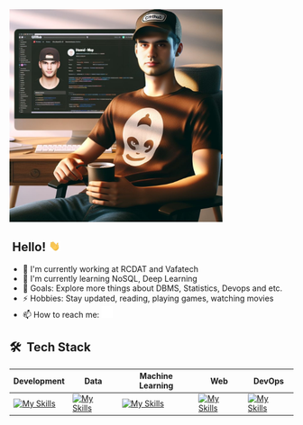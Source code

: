 <img src="readme_header.png" alt="Header" width="75%">

## &nbsp;Hello! <img src="./wave.gif" width="22" style="width: 20px;" />

- 🔭 I'm currently working at RCDAT and Vafatech
- 🌱 I'm currently learning NoSQL, Deep Learning
- 🥅 Goals: Explore more things about DBMS, Statistics, Devops and etc.
- ⚡ Hobbies: Stay updated, reading, playing games, watching movies
- 📫 How to reach me: <a href="https://www.linkedin.com/in/mohamadali-mahmoodpour/"><img alt="Erick Escriba | LinkedIn" width="20px" src="./linkedin.svg"/></a>

<!-- **Support my work on:**

[<img src="https://img.shields.io/badge/PayPal-%2300457C.svg?&style=for-the-badge&logo=paypal&logoColor=%23FFFFFF"/>](https://www.paypal.com/paypalme/erickescriba?country.x=PE&locale.x=en_US) -->

## 🛠 &nbsp;Tech Stack

| Development| Data| Machine Learning| Web| DevOps 
|----- | ----- | ------ | ------ | ------ |
|[![My Skills](https://skillicons.dev/icons?i=py,opencv,matlab,r&theme=light)](https://skillicons.dev)|[![My Skills](https://skillicons.dev/icons?i=mysql,sqlite,postgres&theme=light)](https://skillicons.dev)|[![My Skills](https://skillicons.dev/icons?i=pytorch,sklearn&theme=light)](https://skillicons.dev)|[![My Skills](https://skillicons.dev/icons?i=flask,fastapi,selenium,postman&theme=light)](https://skillicons.dev)|[![My Skills](https://skillicons.dev/icons?i=docker,git,github,linux&theme=light)](https://skillicons.dev)| 



